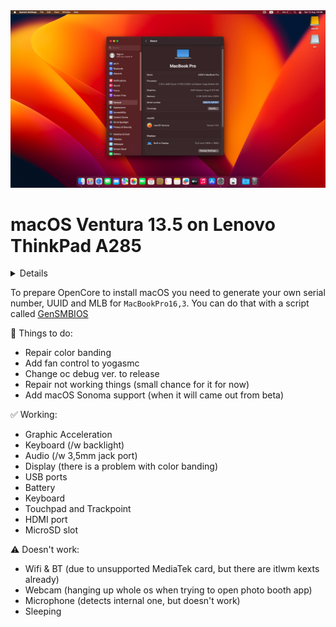 <img src="screenshot.png" width="675" height="" >

# macOS Ventura 13.5 on Lenovo ThinkPad A285

<details>
💻 My configuration: <br>
| CPU       | AMD Ryzen 3 2300U 4-cores            |<br>
| GPU       | AMD Vega 6 512MB                     |<br>
| SSD       | Samsung 970 Evo Plus 500GB           |<br>
| Memory    | 8GB DDR4 2400Mhz                     |<br>
| Screen    | 12,5" 1920x1080 IPS                  |<br>
| WiFi & BT | MediaTek MT7921 (unsupported)        |<br><br>

BIOS Settings: <br>
| Fingerprint reader - OFF             |<br>
| CSM - OFF                            |<br>
| Secure Boot - OFF                    |<br>
| Wake on LAN - OFF                    |<br>
| Anti-Theft Current Setting- OFF      |<br>
| Intel VT-d - ON                      |<br>
| Intel Virtualization Technology - ON |<br>
| Excution Prevention - ON             |<br>
| Security Chip - OFF                  |<br>
</details>

To prepare OpenCore to install macOS you need to generate your own serial number, UUID and MLB for `MacBookPro16,3`. You can do that with a script called [GenSMBIOS](https://github.com/corpnewt/GenSMBIOS)

📝 Things to do: 
* Repair color banding
* Add fan control to yogasmc
* Change oc debug ver. to release
* Repair not working things (small chance for it for now)
* Add macOS Sonoma support (when it will came out from beta)


✅ Working:
* Graphic Acceleration 
* Keyboard (/w backlight)
* Audio (/w 3,5mm jack port)
* Display (there is a problem with color banding)
* USB ports
* Battery 
* Keyboard 
* Touchpad and Trackpoint
* HDMI port
* MicroSD slot

⚠️ Doesn't work:
* Wifi & BT (due to unsupported MediaTek card, but there are itlwm kexts already)
* Webcam (hanging up whole os when trying to open photo booth app)
* Microphone (detects internal one, but doesn't work)
* Sleeping